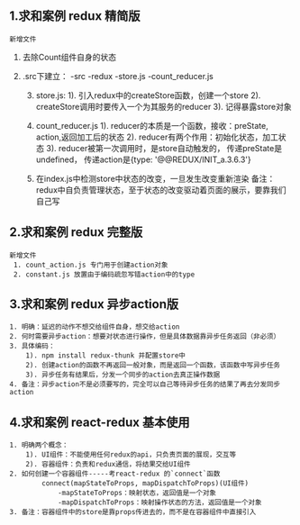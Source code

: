 ## 1.求和案例 redux 精简版
	新增文件
 1. 去除Count组件自身的状态

 2. .src下建立：
		-src
			-redux
				-store.js
				-count_reducer.js

	3. store.js:
		1). 引入redux中的createStore函数，创建一个store
		2). createStore调用时要传入一个为其服务的reducer
		3). 记得暴露store对象

	4. count_reducer.js
		1). reducer的本质是一个函数，接收：preState, action,返回加工后的状态
		2). reducer有两个作用：初始化状态，加工状态
		3). reducer被第一次调用时，是store自动触发的，
								传递preState是undefined，
								传递action是{type: '@@REDUX/INIT_a.3.6.3'}

	5. 在index.js中检测store中状态的改变，一旦发生改变重新渲染<App/>
			备注：redux中自负责管理状态，至于状态的改变驱动着页面的展示，要靠我们自己写


## 2.求和案例 redux 完整版
	新增文件
	 1. count_action.js 专门用于创建action对象
	 2. constant.js 放置由于编码疏忽写错action中的type


## 3.求和案例 redux 异步action版
	1. 明确：延迟的动作不想交给组件自身，想交给action
	2. 何时需要异步action：想要对状态进行操作，但是具体数据靠异步任务返回（非必须）
	3. 具体编码：
		1). npm install redux-thunk 并配置store中
		2). 创建action的函数不再返回一般对象，而是返回一个函数，该函数中写异步任务
		3). 异步任务有结果后，分发一个同步的action去真正操作数据
	4. 备注：异步action不是必须要写的，完全可以自己等待异步任务的结果了再去分发同步action


## 4.求和案例 react-redux 基本使用
	1. 明确两个概念：
		1). UI组件：不能使用任何redux的api，只负责页面的展现，交互等
		2). 容器组件：负责和redux通信，将结果交给UI组件
	2. 如何创建一个容器组件-----考react-redux 的`connect`函数
			connect(mapStateToProps, mapDispatchToProps)(UI组件)
				-mapStateToProps：映射状态，返回值是一个对象
				-mapDispatchToProps：映射操作状态的方法，返回值是一个对象
	3. 备注：容器组件中的store是靠props传进去的，而不是在容器组件中直接引入